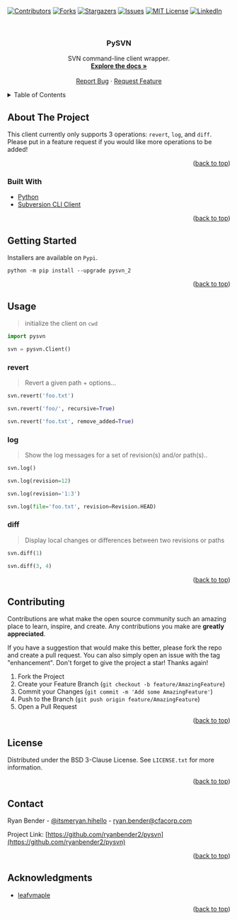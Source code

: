 <div id="top"></div>


<!-- PROJECT SHIELDS -->
[![Contributors][contributors-shield]][contributors-url]
[![Forks][forks-shield]][forks-url]
[![Stargazers][stars-shield]][stars-url]
[![Issues][issues-shield]][issues-url]
[![MIT License][license-shield]][license-url]
[![LinkedIn][linkedin-shield]][linkedin-url]



<!-- PROJECT LOGO -->
<br />
<div align="center">
<h3 align="center">PySVN</h3>

  <p align="center">
    SVN command-line client wrapper.
    <br />
    <a href="https://github.com/ryanbender2/pysvn"><strong>Explore the docs »</strong></a>
    <br />
    <br />
    <a href="https://github.com/ryanbender2/pysvn/issues">Report Bug</a>
    ·
    <a href="https://github.com/ryanbender2/pysvn/issues">Request Feature</a>
  </p>
</div>



<!-- TABLE OF CONTENTS -->
<details>
  <summary>Table of Contents</summary>
  <ol>
    <li>
      <a href="#about-the-project">About The Project</a>
      <ul>
        <li><a href="#built-with">Built With</a></li>
      </ul>
    </li>
    <li><a href="#getting-started">Getting Started</a></li>
    <li><a href="#usage">Usage</a></li>
    <li><a href="#contributing">Contributing</a></li>
    <li><a href="#license">License</a></li>
    <li><a href="#contact">Contact</a></li>
    <li><a href="#acknowledgments">Acknowledgments</a></li>
  </ol>
</details>



<!-- ABOUT THE PROJECT -->
## About The Project

This client currently only supports 3 operations: `revert`, `log`, and `diff`. Please put in a feature request if you would like more operations to be added!

<p align="right">(<a href="#top">back to top</a>)</p>



### Built With

* [Python](https://www.python.org/)
* [Subversion CLI Client](https://svnbook.red-bean.com/en/1.7/svn.ref.svn.html)

<p align="right">(<a href="#top">back to top</a>)</p>



<!-- GETTING STARTED -->
## Getting Started

Installers are available on `Pypi`.

```
python -m pip install --upgrade pysvn_2
```

<p align="right">(<a href="#top">back to top</a>)</p>



<!-- USAGE EXAMPLES -->
## Usage

> initialize the client on `cwd`

```python
import pysvn

svn = pysvn.Client()
```

### revert

> Revert a given path + options...

```python
svn.revert('foo.txt')
```

```python
svn.revert('foo/', recursive=True)
```

```python
svn.revert('foo.txt', remove_added=True)
```

### log

> Show the log messages for a set of revision(s) and/or path(s)..

```python
svn.log()
```

```python
svn.log(revision=12)
```

```python
svn.log(revision='1:3')
```

```python
svn.log(file='foo.txt', revision=Revision.HEAD)
```

### diff

> Display local changes or differences between two revisions or paths

```python
svn.diff(1)
```

```python
svn.diff(3, 4)
```

<p align="right">(<a href="#top">back to top</a>)</p>



<!-- CONTRIBUTING -->
## Contributing

Contributions are what make the open source community such an amazing place to learn, inspire, and create. Any contributions you make are **greatly appreciated**.

If you have a suggestion that would make this better, please fork the repo and create a pull request. You can also simply open an issue with the tag "enhancement".
Don't forget to give the project a star! Thanks again!

1. Fork the Project
2. Create your Feature Branch (`git checkout -b feature/AmazingFeature`)
3. Commit your Changes (`git commit -m 'Add some AmazingFeature'`)
4. Push to the Branch (`git push origin feature/AmazingFeature`)
5. Open a Pull Request

<p align="right">(<a href="#top">back to top</a>)</p>



<!-- LICENSE -->
## License

Distributed under the BSD 3-Clause License. See `LICENSE.txt` for more information.

<p align="right">(<a href="#top">back to top</a>)</p>



<!-- CONTACT -->
## Contact

Ryan Bender - [@itsmeryan.hihello](https://www.instagram.com/itsmeryan.hihello/) - ryan.bender@cfacorp.com

Project Link: [https://github.com/ryanbender2/pysvn](https://github.com/ryanbender2/pysvn)

<p align="right">(<a href="#top">back to top</a>)</p>



<!-- ACKNOWLEDGMENTS -->
## Acknowledgments

* [leafvmaple](https://github.com/leafvmaple)

<p align="right">(<a href="#top">back to top</a>)</p>



<!-- MARKDOWN LINKS & IMAGES -->
[contributors-shield]: https://img.shields.io/github/contributors/ryanbender2/pysvn.svg?style=for-the-badge
[contributors-url]: https://github.com/ryanbender2/pysvn/graphs/contributors
[forks-shield]: https://img.shields.io/github/forks/ryanbender2/pysvn.svg?style=for-the-badge
[forks-url]: https://github.com/ryanbender2/pysvn/network/members
[stars-shield]: https://img.shields.io/github/stars/ryanbender2/pysvn.svg?style=for-the-badge
[stars-url]: https://github.com/ryanbender2/pysvn/stargazers
[issues-shield]: https://img.shields.io/github/issues/ryanbender2/pysvn.svg?style=for-the-badge
[issues-url]: https://github.com/ryanbender2/pysvn/issues
[license-shield]: https://img.shields.io/github/license/ryanbender2/pysvn.svg?style=for-the-badge
[license-url]: https://github.com/ryanbender2/pysvn/blob/master/LICENSE.txt
[linkedin-shield]: https://img.shields.io/badge/-LinkedIn-black.svg?style=for-the-badge&logo=linkedin&colorB=555
[linkedin-url]: https://linkedin.com/in/ryan-bender-20a5a8154/